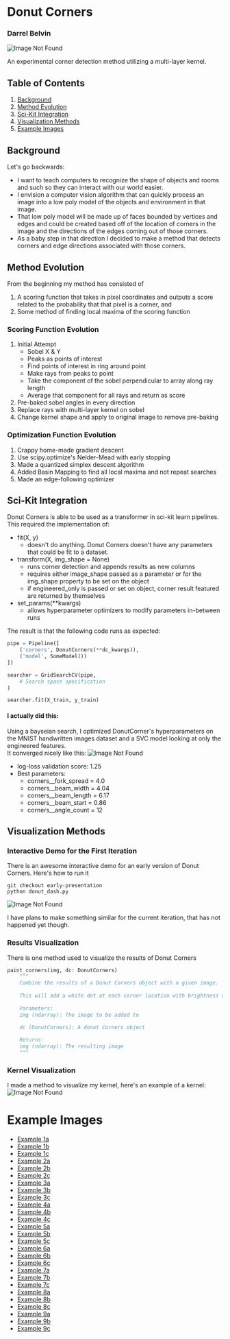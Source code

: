 # Donut Corners
### Darrel Belvin

![Image Not Found](./figures/try1_all.png "Results Example")

An experimental corner detection method utilizing a multi-layer kernel.

## Table of Contents
1. [Background](#Background)
1. [Method Evolution](#MethodEvolution)
1. [Sci-Kit Integration](#Sci-KitIntegration)
1. [Visualization Methods](#VisualizationMethods)
1. [Example Images](#ExampleImages)

## Background
Let's go backwards:
- I want to teach computers to recognize the shape of objects and rooms and such so they can interact with our world easier.
- I envision a computer vision algorithm that can quickly process an image into a low poly model of the objects and environment in that image.
- That low poly model will be made up of faces bounded by vertices and edges and could be created based off of the location of corners in the image and the directions of the edges coming out of those corners.
- As a baby step in that direction I decided to make a method that detects corners and edge directions associated with those corners.

## Method Evolution
From the beginning my method has consisted of
1. A scoring function that takes in pixel coordinates and outputs a score related to the probability that that pixel is a corner, and
2. Some method of finding local maxima of the scoring function

### Scoring Function Evolution
1. Initial Attempt
    - Sobel X & Y
    - Peaks as points of interest
    - Find points of interest in ring around point
    - Make rays from peaks to point
    - Take the component of the sobel perpendicular to array along ray length
    - Average that component for all rays and return as score
2. Pre-baked sobel angles in every direction
3. Replace rays with multi-layer kernel on sobel
4. Change kernel shape and apply to original image to remove pre-baking

### Optimization Function Evolution
1. Crappy home-made gradient descent
2. Use scipy.optimize's Nelder-Mead with early stopping
3. Made a quantized simplex descent algorithm
4. Added Basin Mapping to find all local maxima and not repeat searches
5. Made an edge-following optimizer

## Sci-Kit Integration

Donut Corners is able to be used as a transformer in sci-kit learn pipelines. This required the implementation of:
- fit(X, y)
    - doesn't do anything. Donut Corners doesn't have any parameters that could be fit to a dataset.
- transform(X, img_shape = None)
    - runs corner detection and appends results as new columns
    - requires either image_shape passed as a parameter or for the img_shape property to be set on the object
    - if engineered_only is passed or set on object, corner result featured are returned by themselves
- set_params(**kwargs)
    - allows hyperparameter optimizers to modify parameters in-between runs

The result is that the following code runs as expected:
```py
pipe = Pipeline([
    ('corners', DonutCorners(**dc_kwargs)),
    ('model', SomeModel())
])

searcher = GridSearchCV(pipe,
    # Search space specification 
)

searcher.fit(X_train, y_train)
```

#### I actually did this:
Using a bayseian search, I optimized DonutCorner's hyperparameters on the MNIST handwritten images dataset and a SVC model looking at only the engineered features.<br>
It converged nicely like this:
![Image Not Found](figures/MNIST_convergence.png)

- log-loss validation score: 1.25
- Best parameters:
    - corners__fork_spread = 4.0
    - corners__beam_width = 4.04
    - corners__beam_length = 6.17
    - corners__beam_start = 0.86
    - corners__angle_count = 12

## Visualization Methods

### Interactive Demo for the First Iteration
There is an awesome interactive demo for an early version of Donut Corners. Here's how to run it
```
git checkout early-presentation
python donut_dash.py
```
![Image Not Found](./figures/donut_dash.png "Interactive Visualization")

I have plans to make something similar for the current iteration, that has not happened yet though.

### Results Visualization

There is one method used to visualize the results of Donut Corners
```py
paint_corners(img, dc: DonutCorners)
    """
    Combine the results of a Donut Corners object with a given image. 
  
    This will add a white dot at each corner location with brightness dependant on the corner score and green lines along the top rays with brightness dependant on the ray score.
  
    Parameters: 
    img (ndarray): The image to be added to

    dc (DonutCorners): A donut Corners object
  
    Returns: 
    img (ndarray): The resulting image
    """
```

### Kernel Visualization
I made a method to visualize my kernel, here's an example of a kernel:
![Image Not Found](./figures/kernel_1.png "Results Example")

# Example Images
- [Example 1a](https://raw.githubusercontent.com/darrelbelvin/donut-corners/forked_beam/figures/bldg-1_all.png)
- [Example 1b](https://raw.githubusercontent.com/darrelbelvin/donut-corners/forked_beam/figures/bldg-1_scores_corners.png)
- [Example 1c](https://raw.githubusercontent.com/darrelbelvin/donut-corners/forked_beam/figures/bldg-1_scores_only.png)
- [Example 2a](https://raw.githubusercontent.com/darrelbelvin/donut-corners/forked_beam/figures/bldg-2_all.png)
- [Example 2b](https://raw.githubusercontent.com/darrelbelvin/donut-corners/forked_beam/figures/bldg-2_scores_corners.png)
- [Example 2c](https://raw.githubusercontent.com/darrelbelvin/donut-corners/forked_beam/figures/bldg-2_scores_only.png)
- [Example 3a](https://raw.githubusercontent.com/darrelbelvin/donut-corners/forked_beam/figures/bldg-3_all.png)
- [Example 3b](https://raw.githubusercontent.com/darrelbelvin/donut-corners/forked_beam/figures/bldg-3_scores_corners.png)
- [Example 3c](https://raw.githubusercontent.com/darrelbelvin/donut-corners/forked_beam/figures/bldg-3_scores_only.png)
- [Example 4a](https://raw.githubusercontent.com/darrelbelvin/donut-corners/forked_beam/figures/bldg-4_all.png)
- [Example 4b](https://raw.githubusercontent.com/darrelbelvin/donut-corners/forked_beam/figures/bldg-4_scores_corners.png)
- [Example 4c](https://raw.githubusercontent.com/darrelbelvin/donut-corners/forked_beam/figures/bldg-4_scores_only.png)
- [Example 5a](https://raw.githubusercontent.com/darrelbelvin/donut-corners/forked_beam/figures/bldg-5_all.png)
- [Example 5b](https://raw.githubusercontent.com/darrelbelvin/donut-corners/forked_beam/figures/bldg-5_scores_corners.png)
- [Example 5c](https://raw.githubusercontent.com/darrelbelvin/donut-corners/forked_beam/figures/bldg-5_scores_only.png)
- [Example 6a](https://raw.githubusercontent.com/darrelbelvin/donut-corners/forked_beam/figures/bldg-6_all.png)
- [Example 6b](https://raw.githubusercontent.com/darrelbelvin/donut-corners/forked_beam/figures/bldg-6_scores_corners.png)
- [Example 6c](https://raw.githubusercontent.com/darrelbelvin/donut-corners/forked_beam/figures/bldg-6_scores_only.png)
- [Example 7a](https://raw.githubusercontent.com/darrelbelvin/donut-corners/forked_beam/figures/bldg-7_all.png)
- [Example 7b](https://raw.githubusercontent.com/darrelbelvin/donut-corners/forked_beam/figures/bldg-7_scores_corners.png)
- [Example 7c](https://raw.githubusercontent.com/darrelbelvin/donut-corners/forked_beam/figures/bldg-7_scores_only.png)
- [Example 8a](https://raw.githubusercontent.com/darrelbelvin/donut-corners/forked_beam/figures/bldg-8_all.png)
- [Example 8b](https://raw.githubusercontent.com/darrelbelvin/donut-corners/forked_beam/figures/bldg-8_scores_corners.png)
- [Example 8c](https://raw.githubusercontent.com/darrelbelvin/donut-corners/forked_beam/figures/bldg-8_scores_only.png)
- [Example 9a](https://raw.githubusercontent.com/darrelbelvin/donut-corners/forked_beam/figures/bldg-9_all.png)
- [Example 9b](https://raw.githubusercontent.com/darrelbelvin/donut-corners/forked_beam/figures/bldg-9_scores_corners.png)
- [Example 9c](https://raw.githubusercontent.com/darrelbelvin/donut-corners/forked_beam/figures/bldg-9_scores_only.png)